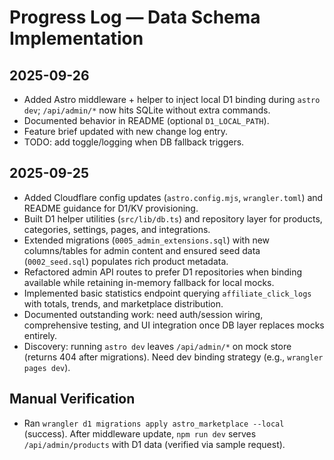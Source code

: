 # Progress Log — Data Schema Implementation

## 2025-09-26
- Added Astro middleware + helper to inject local D1 binding during `astro dev`; `/api/admin/*` now hits SQLite without extra commands.
- Documented behavior in README (optional `D1_LOCAL_PATH`).
- Feature brief updated with new change log entry.
- TODO: add toggle/logging when DB fallback triggers.

## 2025-09-25
- Added Cloudflare config updates (`astro.config.mjs`, `wrangler.toml`) and README guidance for D1/KV provisioning.
- Built D1 helper utilities (`src/lib/db.ts`) and repository layer for products, categories, settings, pages, and integrations.
- Extended migrations (`0005_admin_extensions.sql`) with new columns/tables for admin content and ensured seed data (`0002_seed.sql`) populates rich product metadata.
- Refactored admin API routes to prefer D1 repositories when binding available while retaining in-memory fallback for local mocks.
- Implemented basic statistics endpoint querying `affiliate_click_logs` with totals, trends, and marketplace distribution.
- Documented outstanding work: need auth/session wiring, comprehensive testing, and UI integration once DB layer replaces mocks entirely.
- Discovery: running `astro dev` leaves `/api/admin/*` on mock store (returns 404 after migrations). Need dev binding strategy (e.g., `wrangler pages dev`).

## Manual Verification
- Ran `wrangler d1 migrations apply astro_marketplace --local` (success). After middleware update, `npm run dev` serves `/api/admin/products` with D1 data (verified via sample request).


